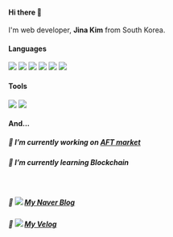 


#### Hi there 👋
I'm web developer, **Jina Kim** from South Korea.

#### Languages
<img src="https://img.shields.io/badge/PHP-777BB4?style=flat-square&logo=PHP&logoColor=white"/> <img src="https://img.shields.io/badge/Laravel-FF2D20?style=flat-square&logo=laravel&logoColor=white"/> <img src="https://img.shields.io/badge/Node.js-339933?style=flat-square&logo=node.js&logoColor=white"/> <img src="https://img.shields.io/badge/NestJS-%23E0234E.svg?style=flat-square&logo=NestJS&logoColor=white"> <img src="https://img.shields.io/badge/JavaScript-F7DF1E?style=flat-square&logo=javascript&logoColor=white"/> <img src="https://img.shields.io/badge/MySQL-4479A1?style=flat-square&logo=MySQL&logoColor=white"/>

#### Tools
<img src="https://img.shields.io/badge/Visual Studio Code-007ACC?style=flat-square&logo=VisualStudioCode&logoColor=white"/> <img src="https://img.shields.io/badge/Git-F05032?style=flat-square&logo=Git&logoColor=white"/>

#### And...
##### 🔭 I’m currently working on <a href="https://aftmarket.tv" target="_blank">AFT market</a>
##### 🌱 I’m currently learning Blockchain
<br>

##### 🔗 <a href="https://blog.naver.com/01075970528" target="_blank"><img src="https://img.shields.io/badge/Blog-03C75A?style=flat-square&logo=naver&logoColor=white"/></a> [My Naver Blog](https://blog.naver.com/01075970528) 
##### 🔗 <a href="https://velog.io/@jinas1004" target="_blank"><img src="https://img.shields.io/badge/Velog-20C997?style=flat-square&logo=velog&logoColor=white"/></a> [My Velog](https://velog.io/@jinas1004)


<!--
**jinas1004/jinas1004** is a ✨ _special_ ✨ repository because its `README.md` (this file) appears on your GitHub profile.

Here are some ideas to get you started:

- 🔭 I’m currently working on ...
- 🌱 I’m currently learning ...
- 👯 I’m looking to collaborate on ...
- 🤔 I’m looking for help with ...
- 💬 Ask me about ...
- 📫 How to reach me: ...
- 😄 Pronouns: ...
- ⚡ Fun fact: ...
-->
